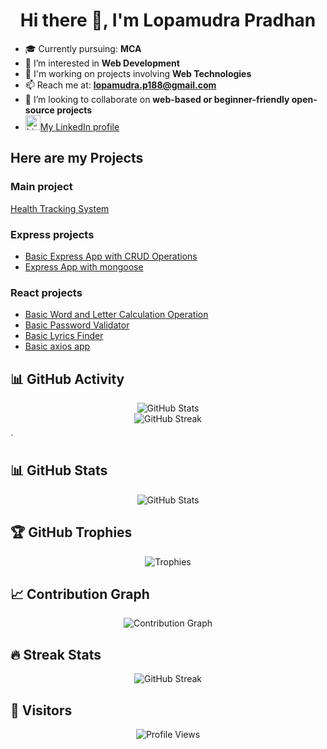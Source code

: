 <h1 align="center">Hi there 👋, I'm Lopamudra Pradhan</h1>

- 🎓 Currently pursuing: **MCA**
- 👀 I’m interested in **Web Development**
- 🔭 I'm working on projects involving **Web Technologies**
- 📫 Reach me at: **lopamudra.p188@gmail.com**
- 💞️ I’m looking to collaborate on **web-based or beginner-friendly open-source projects**
- <a href="https://linkedin.com/in/lopa9" target="_blank"><img src="https://cdn-icons-png.flaticon.com/512/174/174857.png" alt="LinkedIn" width="24">[My LinkedIn profile](https://linkedin.com/in/lopa9/)</a>

## Here are my Projects
### Main project 
[Health Tracking System ]()
### Express projects
- [Basic Express App with CRUD Operations](https://github.com/lopa9/expressApp1)
- [Express App with mongoose](https://github.com/lopa9/expressApp2)
### React projects
- [Basic Word and Letter Calculation Operation](https://github.com/lopa9/ReactProject/tree/main/word-letter-counter)
- [Basic Password Validator ](https://github.com/lopa9/ReactProject/tree/main/password-validator)
- [Basic Lyrics Finder](https://github.com/lopa9/ReactProject/tree/main/lyrics-finder)
- [Basic axios app ](https://github.com/lopa9/ReactProject/tree/main/axios-lab)

 <!-- GitHub Stats -->
## 📊 GitHub Activity
<p align="center">
  <img src="https://github-readme-stats.vercel.app/api?username=lopa9&show_icons=true&theme=radical" alt="GitHub Stats" />
  <br>
  <img src="https://streak-stats.demolab.com?user=lopa9&theme=radical" alt="GitHub Streak" />
</p>
`

## 📊 GitHub Stats
<p align="center">
  <img src="https://github-readme-stats.vercel.app/api?username=your-username&show_icons=true&theme=radical" alt="GitHub Stats" />
</p>

## 🏆 GitHub Trophies
<p align="center">
  <img src="https://github-profile-trophy.vercel.app/?username=your-username&theme=radical&no-frame=true&row=2&column=3" alt="Trophies" />
</p>

## 📈 Contribution Graph
<p align="center">
  <img src="https://github-readme-activity-graph.vercel.app/graph?username=your-username&theme=react-dark" alt="Contribution Graph" />
</p>

## 🔥 Streak Stats
<p align="center">
  <img src="https://streak-stats.demolab.com?user=your-username&theme=tokyonight&hide_border=true" alt="GitHub Streak" />
</p>

## 👀 Visitors
<p align="center">
  <img src="https://komarev.com/ghpvc/?username=your-username&style=flat-square&color=blue" alt="Profile Views" />
</p>

